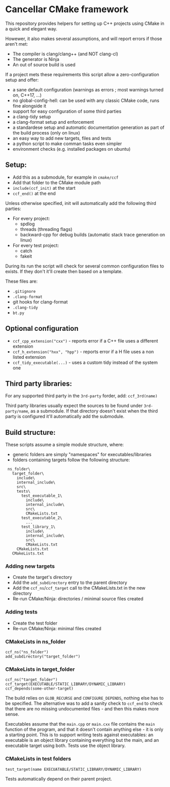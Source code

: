 Cancellar CMake framework
===

This repository provides helpers for setting up C++ projects using CMake in a quick and elegant way.

Howewer, it also makes several assumptions, and will report errors if those aren't met:

* The compiler is clang/clang++ (and NOT clang-cl)
* The generator is Ninja
* An out of source build is used

If a project mets these requirements this script allow a zero-configuration setup and offer:

* a sane default configuration (warnings as errors ; most warnings turned on, C++17, ...)
* no global-config-hell: can be used with any classic CMake code, runs fine alongside it
* support for easy configuration of some third parties
* a clang-tidy setup
* a clang-format setup and enforcement
* a standardese setup and automatic documentation generation as part of the build process (only on linux)
* an easy way to add new targets, files and tests
* a python script to make comman tasks even simpler
* environment checks (e.g. installed packages on ubuntu)

Setup:
---

* Add this as a submodule, for example in `cmake/ccf`
* Add that folder to the CMake module path
* `include(ccf_init)` at the start
* `ccf_end()` at the end

Unless otherwise specified, init will automatically add the following third parties:

* For every project:
  * spdlog
  * threads (threading flags)
  * backward-cpp for debug builds (automatic stack trace generation on linux)
* For every test project:
  * catch
  * fakeit

During its run the script will check for several common configuration files to exists.
If they don't it'll create then based on a template.

These files are:

* `.gitignore`
* `.clang-format`
* git hooks for clang-format
* `.clang-tidy`
* `bt.py`

Optional configuration
---

* `ccf_cpp_extension("cxx")` - reports error if a C++ file uses a different extension
* `ccf_h_extension("hxx", "hpp")` - reports error if a H file uses a non listed extension
* `ccf_tidy_executable(...)` - uses a custom tidy instead of the system one

Third party libraries:
---

For any supported third party in the `3rd-party` forder, add:
`ccf_3rd(name)`

Third party libraries usually expect the sources to be found under `3rd-party/name`, as a submodule.
If that directory doesn't exist when the third party is configured it'll automatically add the submodule.

Build structure:
---

These scripts assume a simple module structure, where:

* generic folders are simply "namespaces" for executables/libraries
* folders containing targets follow the following structure:

```
 ns_folder\
   target_folder\
     include\
     internal_include\
     src\
     tests\
       test_executable_1\
         include\
         internal_include\
         src\
         CMakeLists.txt
       test_executable_2\
         ...
       test_library_1\
         include\
         internal_include\
         src\
         CMakeLists.txt
     CMakeLists.txt
   CMakeLists.txt
```

### Adding new targets

* Create the target's directory
* Add the `add_subdirectory` entry to the parent directory
* Add the `ccf_ns`/`ccf_target` call to the CMakeLists.txt in the new directory
* Re-run CMake/Ninja: directories / minimal source files created

### Adding tests

* Create the test folder
* Re-run CMake/Ninja: minimal files created

### CMakeLists in ns_folder

```
ccf_ns("ns_folder")
add_subdirectory("target_folder")
```

### CMakeLists in target_folder

```
ccf_ns("target_folder")
ccf_target(EXECUTABLE/STATIC_LIBRARY/DYNAMIC_LIBRARY)
ccf_depends(some-other-target)
```

The build relies on `GLOB_RECURSE` and `CONFIGURE_DEPENDS`, nothing else has to be specified.
The alternative was to add a sanity check to `ccf_end` to check that there are no missing undocumented files - and then this makes more sense.

Executables assume that the `main.cpp` or `main.cxx` file contains the `main` function of the program, and that it doesn't
contain anything else - it is only a starting point.
This is to support writing tests against executables: 
an executable is an object library containing everything but the main, and an executable target using both.
Tests use the object library.

### CMakeLists in test folders

```
test_target(name EXECUATABLE/STATIC_LIBRARY/DYNAMIC_LIBRARY)
```

Tests automatically depend on their parent project.
